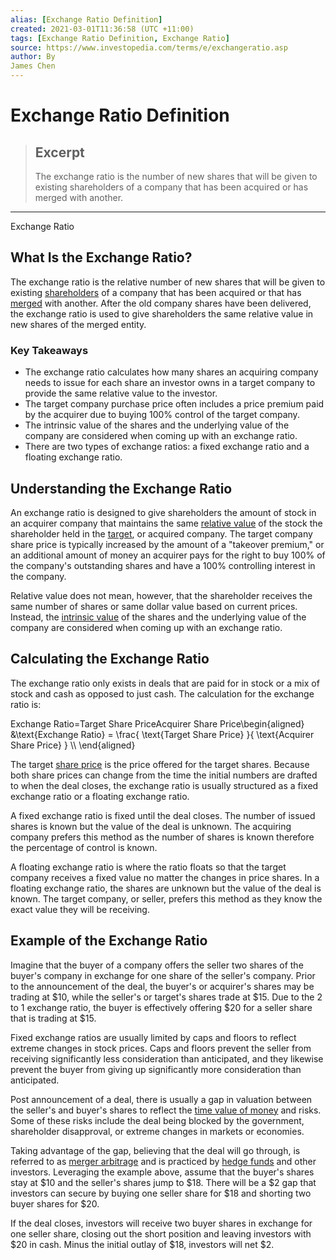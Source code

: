 ```yaml
---
alias: [Exchange Ratio Definition]
created: 2021-03-01T11:36:58 (UTC +11:00)
tags: [Exchange Ratio Definition, Exchange Ratio]
source: https://www.investopedia.com/terms/e/exchangeratio.asp
author: By
James Chen
---
```


# Exchange Ratio Definition

> ## Excerpt
> The exchange ratio is the number of new shares that will be given to existing shareholders of a company that has been acquired or has merged with another.

---

Exchange Ratio
## What Is the Exchange Ratio?

The exchange ratio is the relative number of new shares that will be given to existing [shareholders](https://www.investopedia.com/terms/s/shareholder.asp) of a company that has been acquired or that has [merged](https://www.investopedia.com/terms/m/merger.asp) with another. After the old company shares have been delivered, the exchange ratio is used to give shareholders the same relative value in new shares of the merged entity.

### Key Takeaways

-   The exchange ratio calculates how many shares an acquiring company needs to issue for each share an investor owns in a target company to provide the same relative value to the investor.
-   The target company purchase price often includes a price premium paid by the acquirer due to buying 100% control of the target company.
-   The intrinsic value of the shares and the underlying value of the company are considered when coming up with an exchange ratio.
-   There are two types of exchange ratios: a fixed exchange ratio and a floating exchange ratio.

## Understanding the Exchange Ratio

An exchange ratio is designed to give shareholders the amount of stock in an acquirer company that maintains the same [relative value](https://www.investopedia.com/terms/r/relative-value.asp) of the stock the shareholder held in the [target](https://www.investopedia.com/terms/t/targetfirm.asp), or acquired company. The target company share price is typically increased by the amount of a "takeover premium," or an additional amount of money an acquirer pays for the right to buy 100% of the company's outstanding shares and have a 100% controlling interest in the company.

Relative value does not mean, however, that the shareholder receives the same number of shares or same dollar value based on current prices. Instead, the [intrinsic value](https://www.investopedia.com/terms/i/intrinsicvalue.asp) of the shares and the underlying value of the company are considered when coming up with an exchange ratio.

## Calculating the Exchange Ratio

The exchange ratio only exists in deals that are paid for in stock or a mix of stock and cash as opposed to just cash. The calculation for the exchange ratio is:

Exchange Ratio\=Target Share PriceAcquirer Share Price\\begin{aligned} &\\text{Exchange Ratio} = \\frac{ \\text{Target Share Price} }{ \\text{Acquirer Share Price} } \\\\ \\end{aligned}

The target [share price](https://www.investopedia.com/ask/answers/061615/how-companys-share-price-determined.asp) is the price offered for the target shares. Because both share prices can change from the time the initial numbers are drafted to when the deal closes, the exchange ratio is usually structured as a fixed exchange ratio or a floating exchange ratio.

A fixed exchange ratio is fixed until the deal closes. The number of issued shares is known but the value of the deal is unknown. The acquiring company prefers this method as the number of shares is known therefore the percentage of control is known.

A floating exchange ratio is where the ratio floats so that the target company receives a fixed value no matter the changes in price shares. In a floating exchange ratio, the shares are unknown but the value of the deal is known. The target company, or seller, prefers this method as they know the exact value they will be receiving.

## Example of the Exchange Ratio

Imagine that the buyer of a company offers the seller two shares of the buyer's company in exchange for one share of the seller's company. Prior to the announcement of the deal, the buyer's or acquirer's shares may be trading at $10, while the seller's or target's shares trade at $15. Due to the 2 to 1 exchange ratio, the buyer is effectively offering $20 for a seller share that is trading at $15.

Fixed exchange ratios are usually limited by caps and floors to reflect extreme changes in stock prices. Caps and floors prevent the seller from receiving significantly less consideration than anticipated, and they likewise prevent the buyer from giving up significantly more consideration than anticipated.

Post announcement of a deal, there is usually a gap in valuation between the seller's and buyer's shares to reflect the [time value of money](https://www.investopedia.com/terms/t/timevalueofmoney.asp) and risks. Some of these risks include the deal being blocked by the government, shareholder disapproval, or extreme changes in markets or economies.

Taking advantage of the gap, believing that the deal will go through, is referred to as [merger arbitrage](https://www.investopedia.com/terms/m/mergerarbitrage.asp) and is practiced by [hedge funds](https://www.investopedia.com/terms/h/hedgefund.asp) and other investors. Leveraging the example above, assume that the buyer's shares stay at $10 and the seller's shares jump to $18. There will be a $2 gap that investors can secure by buying one seller share for $18 and shorting two buyer shares for $20.

If the deal closes, investors will receive two buyer shares in exchange for one seller share, closing out the short position and leaving investors with $20 in cash. Minus the initial outlay of $18, investors will net $2.
